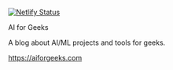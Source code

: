 [![Netlify Status](https://api.netlify.com/api/v1/badges/bf2c73fe-0bb6-4fc7-8d96-4777ed464864/deploy-status)](https://app.netlify.com/sites/aiforgeeks/deploys)

AI for Geeks

A blog about AI/ML projects and tools for geeks.

https://aiforgeeks.com

